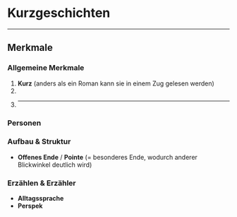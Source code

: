 # Kurzgeschichten
___
## Merkmale
### Allgemeine Merkmale
1. **Kurz** (anders als ein Roman kann sie in einem Zug gelesen werden)
2. 
3. ****
### Personen

### Aufbau & Struktur
- **Offenes Ende** / **Pointe** (= besonderes Ende, wodurch anderer Blickwinkel deutlich wird)

### Erzählen & Erzähler
- **Alltagssprache**
- **Perspek**